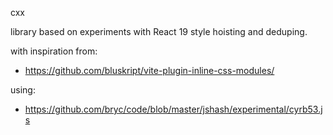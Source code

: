 cxx

library based on experiments with React 19 style hoisting and deduping.

with inspiration from:
- https://github.com/bluskript/vite-plugin-inline-css-modules/

using:
- https://github.com/bryc/code/blob/master/jshash/experimental/cyrb53.js